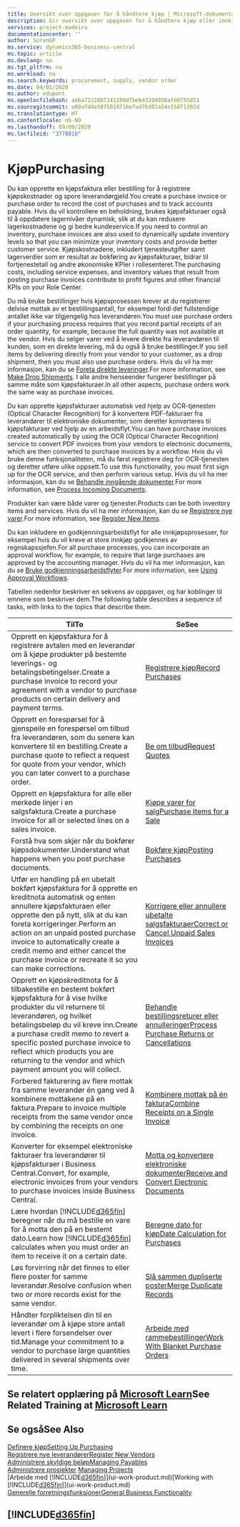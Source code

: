 ```yaml
---
title: Oversikt over oppgaver for å håndtere kjøp | Microsoft-dokumentasjon
description: Gir oversikt over oppgaver for å håndtere kjøp eller innkjøpsprosesser, inkludert hvordan kjøpsfakturaer og bestillinger fungerer.
services: project-madeira
documentationcenter: ''
author: SorenGP
ms.service: dynamics365-business-central
ms.topic: article
ms.devlang: na
ms.tgt_pltfrm: na
ms.workload: na
ms.search.keywords: procurement, supply, vendor order
ms.date: 04/01/2020
ms.author: edupont
ms.openlocfilehash: aa6a7222807241280dfbeb4320d958afd6f55d51
ms.sourcegitcommit: a80afd4e5075018716efad76d82a54e158f1392d
ms.translationtype: HT
ms.contentlocale: nb-NO
ms.lasthandoff: 09/09/2020
ms.locfileid: "3778818"
---
```

# <a name="purchasing"></a><span data-ttu-id="3f4d6-103">Kjøp</span><span class="sxs-lookup"><span data-stu-id="3f4d6-103">Purchasing</span></span>
<span data-ttu-id="3f4d6-104">Du kan opprette en kjøpsfaktura eller bestilling for å registrere kjøpskostnader og spore leverandørgjeld.</span><span class="sxs-lookup"><span data-stu-id="3f4d6-104">You create a purchase invoice or purchase order to record the cost of purchases and to track accounts payable.</span></span> <span data-ttu-id="3f4d6-105">Hvis du vil kontrollere en beholdning, brukes kjøpsfakturaer også til å oppdatere lagernivåer dynamisk, slik at du kan redusere lagerkostnadene og gi bedre kundeservice.</span><span class="sxs-lookup"><span data-stu-id="3f4d6-105">If you need to control an inventory, purchase invoices are also used to dynamically update inventory levels so that you can minimize your inventory costs and provide better customer service.</span></span> <span data-ttu-id="3f4d6-106">Kjøpskostnadene, inkludert tjenesteutgifter samt lagerverdier som er resultat av bokføring av kjøpsfakturaer, bidrar til fortjenestetall og andre økonomiske KPIer i rollesenteret.</span><span class="sxs-lookup"><span data-stu-id="3f4d6-106">The purchasing costs, including service expenses, and inventory values that result from posting purchase invoices contribute to profit figures and other financial KPIs on your Role Center.</span></span>

<span data-ttu-id="3f4d6-107">Du må bruke bestillinger hvis kjøpsprosessen krever at du registrerer delvise mottak av et bestillingsantall, for eksempel fordi det fullstendige antallet ikke var tilgjengelig hos leverandøren.</span><span class="sxs-lookup"><span data-stu-id="3f4d6-107">You must use purchase orders if your purchasing process requires that you record partial receipts of an order quantity, for example, because the full quantity was not available at the vendor.</span></span> <span data-ttu-id="3f4d6-108">Hvis du selger varer ved å levere direkte fra leverandøren til kunden, som en direkte levering, må du også å bruke bestillinger.</span><span class="sxs-lookup"><span data-stu-id="3f4d6-108">If you sell items by delivering directly from your vendor to your customer, as a drop shipment, then you must also use purchase orders.</span></span> <span data-ttu-id="3f4d6-109">Hvis du vil ha mer informasjon, kan du se [Foreta direkte leveringer](sales-how-drop-shipment.md).</span><span class="sxs-lookup"><span data-stu-id="3f4d6-109">For more information, see [Make Drop Shipments](sales-how-drop-shipment.md).</span></span> <span data-ttu-id="3f4d6-110">I alle andre henseender fungerer bestillinger på samme måte som kjøpsfakturaer.</span><span class="sxs-lookup"><span data-stu-id="3f4d6-110">In all other aspects, purchase orders work the same way as purchase invoices.</span></span>

<span data-ttu-id="3f4d6-111">Du kan opprette kjøpsfakturaer automatisk ved hjelp av OCR-tjenesten (Optical Character Recognition) for å konvertere PDF-fakturaer fra leverandører til elektroniske dokumenter, som deretter konverteres til kjøpsfakturaer ved hjelp av en arbeidsflyt.</span><span class="sxs-lookup"><span data-stu-id="3f4d6-111">You can have purchase invoices created automatically by using the OCR (Optical Character Recognition) service to convert PDF invoices from your vendors to electronic documents, which are then converted to purchase invoices by a workflow.</span></span> <span data-ttu-id="3f4d6-112">Hvis du vil bruke denne funksjonaliteten, må du først registrere deg for OCR-tjenesten og deretter utføre ulike oppsett.</span><span class="sxs-lookup"><span data-stu-id="3f4d6-112">To use this functionality, you must first sign up for the OCR service, and then perform various setup.</span></span> <span data-ttu-id="3f4d6-113">Hvis du vil ha mer informasjon, kan du se [Behandle inngående dokumenter](across-process-income-documents.md).</span><span class="sxs-lookup"><span data-stu-id="3f4d6-113">For more information, see [Process Incoming Documents](across-process-income-documents.md).</span></span>      

<span data-ttu-id="3f4d6-114">Produkter kan være både varer og tjenester.</span><span class="sxs-lookup"><span data-stu-id="3f4d6-114">Products can be both inventory items and services.</span></span> <span data-ttu-id="3f4d6-115">Hvis du vil ha mer informasjon, kan du se [Registrere nye varer](inventory-how-register-new-items.md).</span><span class="sxs-lookup"><span data-stu-id="3f4d6-115">For more information, see [Register New Items](inventory-how-register-new-items.md).</span></span>

<span data-ttu-id="3f4d6-116">Du kan inkludere en godkjenningsarbeidsflyt for alle innkjøpsprosesser, for eksempel hvis du vil kreve at store innkjøp godkjennes av regnskapssjefen.</span><span class="sxs-lookup"><span data-stu-id="3f4d6-116">For all purchase processes, you can incorporate an approval workflow, for example, to require that large purchases are approved by the accounting manager.</span></span> <span data-ttu-id="3f4d6-117">Hvis du vil ha mer informasjon, kan du se [Bruke godkjenningsarbeidsflyter](across-how-use-approval-workflows.md).</span><span class="sxs-lookup"><span data-stu-id="3f4d6-117">For more information, see [Using Approval Workflows](across-how-use-approval-workflows.md).</span></span>

<span data-ttu-id="3f4d6-118">Tabellen nedenfor beskriver en sekvens av oppgaver, og har koblinger til emnene som beskriver dem.</span><span class="sxs-lookup"><span data-stu-id="3f4d6-118">The following table describes a sequence of tasks, with links to the topics that describe them.</span></span>

| <span data-ttu-id="3f4d6-119">Til</span><span class="sxs-lookup"><span data-stu-id="3f4d6-119">To</span></span> | <span data-ttu-id="3f4d6-120">Se</span><span class="sxs-lookup"><span data-stu-id="3f4d6-120">See</span></span> |
| --- | --- |
| <span data-ttu-id="3f4d6-121">Opprett en kjøpsfaktura for å registrere avtalen med en leverandør om å kjøpe produkter på bestemte leverings- og betalingsbetingelser.</span><span class="sxs-lookup"><span data-stu-id="3f4d6-121">Create a purchase invoice to record your agreement with a vendor to purchase products on certain delivery and payment terms.</span></span> |[<span data-ttu-id="3f4d6-122">Registrere kjøp</span><span class="sxs-lookup"><span data-stu-id="3f4d6-122">Record Purchases</span></span>](purchasing-how-record-purchases.md) |
|<span data-ttu-id="3f4d6-123">Opprett en forespørsel for å gjenspeile en forespørsel om tilbud fra leverandøren, som du senere kan konvertere til en bestilling.</span><span class="sxs-lookup"><span data-stu-id="3f4d6-123">Create a purchase quote to reflect a request for quote from your vendor, which you can later convert to a purchase order.</span></span>|[<span data-ttu-id="3f4d6-124">Be om tilbud</span><span class="sxs-lookup"><span data-stu-id="3f4d6-124">Request Quotes</span></span>](purchasing-how-request-quotes.md)|
| <span data-ttu-id="3f4d6-125">Opprett en kjøpsfaktura for alle eller merkede linjer i en salgsfaktura.</span><span class="sxs-lookup"><span data-stu-id="3f4d6-125">Create a purchase invoice for all or selected lines on a sales invoice.</span></span> |[<span data-ttu-id="3f4d6-126">Kjøpe varer for salg</span><span class="sxs-lookup"><span data-stu-id="3f4d6-126">Purchase Items for a Sale</span></span>](purchasing-how-purchase-products-sale.md) |
|<span data-ttu-id="3f4d6-127">Forstå hva som skjer når du bokfører kjøpsdokumenter.</span><span class="sxs-lookup"><span data-stu-id="3f4d6-127">Understand what happens when you post purchase documents.</span></span>|[<span data-ttu-id="3f4d6-128">Bokføre kjøp</span><span class="sxs-lookup"><span data-stu-id="3f4d6-128">Posting Purchases</span></span>](ui-post-purchases.md)|
| <span data-ttu-id="3f4d6-129">Utfør en handling på en ubetalt bokført kjøpsfaktura for å opprette en kreditnota automatisk og enten annullere kjøpsfakturaen eller opprette den på nytt, slik at du kan foreta korrigeringer.</span><span class="sxs-lookup"><span data-stu-id="3f4d6-129">Perform an action on an unpaid posted purchase invoice to automatically create a credit memo and either cancel the purchase invoice or recreate it so you can make corrections.</span></span> |[<span data-ttu-id="3f4d6-130">Korrigere eller annullere ubetalte salgsfakturaer</span><span class="sxs-lookup"><span data-stu-id="3f4d6-130">Correct or Cancel Unpaid Sales Invoices</span></span>](purchasing-how-correct-cancel-unpaid-purchase-invoices.md) |
| <span data-ttu-id="3f4d6-131">Opprett en kjøpskreditnota for å tilbakestille en bestemt bokført kjøpsfaktura for å vise hvilke produkter du vil returnere til leverandøren, og hvilket betalingsbeløp du vil kreve inn.</span><span class="sxs-lookup"><span data-stu-id="3f4d6-131">Create a purchase credit memo to revert a specific posted purchase invoice to reflect which products you are returning to the vendor and which payment amount you will collect.</span></span> |[<span data-ttu-id="3f4d6-132">Behandle bestillingsreturer eller annulleringer</span><span class="sxs-lookup"><span data-stu-id="3f4d6-132">Process Purchase Returns or Cancellations</span></span>](purchasing-how-register-new-vendors.md) |
|<span data-ttu-id="3f4d6-133">Forbered fakturering av flere mottak fra samme leverandør én gang ved å kombinere mottakene på en faktura.</span><span class="sxs-lookup"><span data-stu-id="3f4d6-133">Prepare to invoice multiple receipts from the same vendor once by combining the receipts on one invoice.</span></span>|[<span data-ttu-id="3f4d6-134">Kombinere mottak på én faktura</span><span class="sxs-lookup"><span data-stu-id="3f4d6-134">Combine Receipts on a Single Invoice</span></span>](purchasing-how-to-combine-receipts.md)|
|<span data-ttu-id="3f4d6-135">Konverter for eksempel elektroniske fakturaer fra leverandører til kjøpsfakturaer i Business Central.</span><span class="sxs-lookup"><span data-stu-id="3f4d6-135">Convert, for example, electronic invoices from your vendors to purchase invoices inside Business Central.</span></span>|[<span data-ttu-id="3f4d6-136">Motta og konvertere elektroniske dokumenter</span><span class="sxs-lookup"><span data-stu-id="3f4d6-136">Receive and Convert Electronic Documents</span></span>](purchasing-how-to-receive-and-convert-electronic-documents.md)|
| <span data-ttu-id="3f4d6-137">Lære hvordan [!INCLUDE[d365fin](includes/d365fin_md.md)] beregner når du må bestille en vare for å motta den på en bestemt dato.</span><span class="sxs-lookup"><span data-stu-id="3f4d6-137">Learn how [!INCLUDE[d365fin](includes/d365fin_md.md)] calculates when you must order an item to receive it on a certain date.</span></span>|[<span data-ttu-id="3f4d6-138">Beregne dato for kjøp</span><span class="sxs-lookup"><span data-stu-id="3f4d6-138">Date Calculation for Purchases</span></span>](purchasing-date-calculation-for-purchases.md)|
|<span data-ttu-id="3f4d6-139">Løs forvirring når det finnes to eller flere poster for samme leverandør.</span><span class="sxs-lookup"><span data-stu-id="3f4d6-139">Resolve confusion when two or more records exist for the same vendor.</span></span>|[<span data-ttu-id="3f4d6-140">Slå sammen dupliserte poster</span><span class="sxs-lookup"><span data-stu-id="3f4d6-140">Merge Duplicate Records</span></span>](sales-how-merge-duplicate-records.md)|
|<span data-ttu-id="3f4d6-141">Håndter forpliktelsen din til en leverandør om å kjøpe store antall levert i flere forsendelser over tid.</span><span class="sxs-lookup"><span data-stu-id="3f4d6-141">Manage your commitment to a vendor to purchase large quantities delivered in several shipments over time.</span></span>|[<span data-ttu-id="3f4d6-142">Arbeide med rammebestillinger</span><span class="sxs-lookup"><span data-stu-id="3f4d6-142">Work With Blanket Purchase Orders</span></span>](sales-how-to-create-blanket-sales-orders.md)|

## <a name="see-related-training-at-microsoft-learn"></a><span data-ttu-id="3f4d6-143">Se relatert opplæring på [Microsoft Learn](/learn/paths/purchase-items-services-dynamics-365-business-central/)</span><span class="sxs-lookup"><span data-stu-id="3f4d6-143">See Related Training at [Microsoft Learn](/learn/paths/purchase-items-services-dynamics-365-business-central/)</span></span>

## <a name="see-also"></a><span data-ttu-id="3f4d6-144">Se også</span><span class="sxs-lookup"><span data-stu-id="3f4d6-144">See Also</span></span>
[<span data-ttu-id="3f4d6-145">Definere kjøp</span><span class="sxs-lookup"><span data-stu-id="3f4d6-145">Setting Up Purchasing</span></span>](purchasing-setup-purchasing.md)  
[<span data-ttu-id="3f4d6-146">Registrere nye leverandører</span><span class="sxs-lookup"><span data-stu-id="3f4d6-146">Register New Vendors</span></span>](purchasing-how-register-new-vendors.md)  
[<span data-ttu-id="3f4d6-147">Administrere skyldige beløp</span><span class="sxs-lookup"><span data-stu-id="3f4d6-147">Managing Payables</span></span>](payables-manage-payables.md)  
<span data-ttu-id="3f4d6-148">[Administrere prosjekter](projects-manage-projects.md)  </span><span class="sxs-lookup"><span data-stu-id="3f4d6-148">[Managing Projects](projects-manage-projects.md)  </span></span>  
<span data-ttu-id="3f4d6-149">[Arbeide med [!INCLUDE[d365fin](includes/d365fin_md.md)]](ui-work-product.md)</span><span class="sxs-lookup"><span data-stu-id="3f4d6-149">[Working with [!INCLUDE[d365fin](includes/d365fin_md.md)]](ui-work-product.md)</span></span>  
[<span data-ttu-id="3f4d6-150">Generelle forretningsfunksjoner</span><span class="sxs-lookup"><span data-stu-id="3f4d6-150">General Business Functionality</span></span>](ui-across-business-areas.md)

## [!INCLUDE[d365fin](includes/free_trial_md.md)]  
